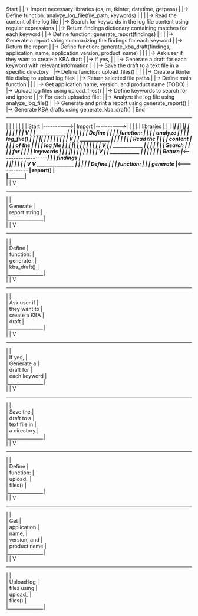 Start
|
|-> Import necessary libraries (os, re, tkinter, datetime, getpass)
|
|-> Define function: analyze_log_file(file_path, keywords)
|   |
|   |-> Read the content of the log file
|   |-> Search for keywords in the log file content using regular expressions
|   |-> Return findings dictionary containing matches for each keyword
|
|-> Define function: generate_report(findings)
|   |
|   |-> Generate a report string summarizing the findings for each keyword
|   |-> Return the report
|
|-> Define function: generate_kba_draft(findings, application_name, application_version, product_name)
|   |
|   |-> Ask user if they want to create a KBA draft
|   |-> If yes,
|   |    |-> Generate a draft for each keyword with relevant information
|   |    |-> Save the draft to a text file in a specific directory
|
|-> Define function: upload_files()
|   |
|   |-> Create a tkinter file dialog to upload log files
|   |-> Return selected file paths
|
|-> Define main function
|   |
|   |-> Get application name, version, and product name (TODO)
|   |-> Upload log files using upload_files()
|   |-> Define keywords to search for and ignore
|   |-> For each uploaded file:
|       |-> Analyze the log file using analyze_log_file()
|       |-> Generate and print a report using generate_report()
|       |-> Generate KBA drafts using generate_kba_draft()
|
End


 _____________             _______________             ____________
|             |           |               |           |            |
|   Start     |---------->|  Import       |---------->|            |
|             |           |  libraries    |           |            |
|_____________|           |_______________|           |____________|
      |                         |                          |
      |                         |                          |
      |                         V                          |
      |                   ____________                     |
      |                  |            |                    |
      |                  | Define     |                    |
      |                  | function:  |                    |
      |                  | analyze_   |                    |
      |                  | log_file() |                    |
      |                  |____________|                    |
      |                         |                          |
      |                         |                          |
      |                         V                          |
      |                   ____________                     |
      |                  |            |                    |
      |                  |  Read the  |                    |
      |                  |  content   |                    |
      |                  |  of the    |                    |
      |                  |  log file  |                    |
      |                  |____________|                    |
      |                         |                          |
      |                         |                          |
      |                         V                          |
      |                   ____________                     |
      |                  |            |                    |
      |                  |  Search    |                    |
      |                  |  for       |                    |
      |                  |  keywords  |                    |
      |                  |____________|                    |
      |                         |                          |
      |                         |                          |
      |                         V                          |
      |                   ____________                     |
      |                  |            |                    |
      |                  |  Return    |<-------------------|
      |                  |  findings  |      
      |                  |____________|
      |                         |
      |                         |
      V                         V
 _______________              |
|               |             |
| Define        |             |
| function:     |             |
| generate_     |<------------
| report()      |        
|_______________|        
      |
      |
      V
 _______________       
|               |      
| Generate      |       
| report string |       
|_______________|      
      |
      |
      V
 _______________       
|               |      
| Define        |       
| function:     |       
| generate_     |      
| kba_draft()   |      
|_______________|      
      |
      |
      V
 _______________       
|               |      
| Ask user if   |      
| they want to  |      
| create a KBA  |      
| draft         |      
|_______________|      
      |
      |
      V
 _______________       
|               |      
| If yes,       |      
| Generate a    |      
| draft for     |      
| each keyword  |      
|_______________|      
      |
      |
      V
 _______________       
|               |      
| Save the      |       
| draft to a    |      
| text file in  |      
| a directory   |      
|_______________|      
      |
      |
      V
 _______________       
|               |      
| Define        |       
| function:     |      
| upload_       |      
| files()       |      
|_______________|      
      |
      |
      V
 _______________       
|               |      
| Get           |      
| application   |      
| name,         |      
| version, and  |      
| product name  |      
|_______________|      
      |
      |
      V
 _______________       
|               |      
| Upload log    |       
| files using   |      
| upload_       |      
| files()       |      
|_______________|      
